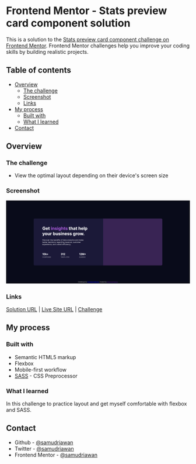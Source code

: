 # Frontend Mentor - Stats preview card component solution

This is a solution to the [Stats preview card component challenge on Frontend Mentor](https://www.frontendmentor.io/challenges/stats-preview-card-component-8JqbgoU62). Frontend Mentor challenges help you improve your coding skills by building realistic projects.

## Table of contents

- [Overview](#overview)
  - [The challenge](#the-challenge)
  - [Screenshot](#screenshot)
  - [Links](#links)
- [My process](#my-process)
  - [Built with](#built-with)
  - [What I learned](#what-i-learned)
- [Contact](#contact)

## Overview

### The challenge

- View the optimal layout depending on their device's screen size

### Screenshot

![Preview Screenshot](images/Screenshot.png)

### Links

[Solution URL](https://www.frontendmentor.io/solutions/mobilefirst-using-sass-and-flexbox-VNLAimD7q) |
[Live Site URL](https://samudriawan.github.io/stats-preview-card-frontendmentor/) |
[Challenge](https://www.frontendmentor.io/challenges/stats-preview-card-component-8JqbgoU62)

## My process

### Built with

- Semantic HTML5 markup
- Flexbox
- Mobile-first workflow
- [SASS](https://sass-lang.com/) - CSS Preprocessor

### What I learned

In this challenge to practice layout and get myself comfortable with flexbox and SASS.

## Contact

- Github - [@samudriawan](https://github.com/samudriawan/)
- Twitter - [@samudriawan](https://twitter.com/samudriawan)
- Frontend Mentor - [@samudriawan](https://www.frontendmentor.io/profile/samudriawan)
